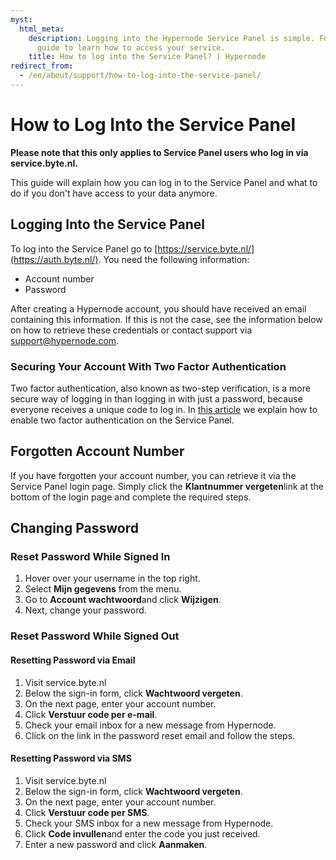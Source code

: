 ```yaml
---
myst:
  html_meta:
    description: Logging into the Hypernode Service Panel is simple. Follow our step-by-step
      guide to learn how to access your service.
    title: How to log into the Service Panel? | Hypernode
redirect_from:
  - /en/about/support/how-to-log-into-the-service-panel/
---
```


<!-- source: https://support.hypernode.com/en/about/support/how-to-log-into-the-service-panel/ -->

# How to Log Into the Service Panel

**Please note that this only applies to Service Panel users who log in via service.byte.nl.**

This guide will explain how you can log in to the Service Panel and what to do if you don't have access to your data anymore.

## Logging Into the Service Panel

To log into the Service Panel go to [https://service.byte.nl/](https://auth.byte.nl/). You need the following information:

- Account number
- Password

After creating a Hypernode account, you should have received an email containing this information. If this is not the case, see the information below on how to retrieve these credentials or contact support via [support@hypernode.com](mailto:support@hypernode.com).

### Securing Your Account With Two Factor Authentication

Two factor authentication, also known as two-step verification, is a more secure way of logging in than logging in with just a password, because everyone receives a unique code to log in. In [this article](../control-panel/how-to-use-2fa-on-the-control-panel.md) we explain how to enable two factor authentication on the Service Panel.

## Forgotten Account Number

If you have forgotten your account number, you can retrieve it via the Service Panel login page. Simply click the **Klantnummer vergeten**link at the bottom of the login page and complete the required steps.

## Changing Password

### Reset Password While Signed In

1. Hover over your username in the top right.
1. Select **Mijn gegevens** from the menu.
1. Go to **Account wachtwoord**and click **Wijzigen**.
1. Next, change your password.

### Reset Password While Signed Out

#### Resetting Password via Email

1. Visit service.byte.nl
1. Below the sign-in form, click **Wachtwoord vergeten**.
1. On the next page, enter your account number.
1. Click **Verstuur code per e-mail**.
1. Check your email inbox for a new message from Hypernode.
1. Click on the link in the password reset email and follow the steps.

#### Resetting Password via SMS

1. Visit service.byte.nl
1. Below the sign-in form, click **Wachtwoord vergeten**.
1. On the next page, enter your account number.
1. Click **Verstuur code per SMS**.
1. Check your SMS inbox for a new message from Hypernode.
1. Click **Code invullen**and enter the code you just received.
1. Enter a new password and click **Aanmaken**.
